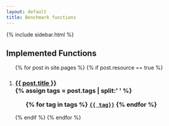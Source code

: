 ```yaml
---
layout: default
title: Benchmark functions
---
```

{% include sidebar.html %}
<div class="home">

  <h2>Implemented Functions</h2>

  <ol >
    {% for post in site.pages %}
	{% if post.resource == true %}
      <li>
        <h3>
          <a href="{{ post.url | prepend: site.baseurl }}">{{ post.title }}</a>
		  <br />
		{% assign tags = post.tags | split:' ' %}
		<ul>
			{% for tag in tags %}
			<code><a class="fcntag" href="{{ tag | prepend:'/' | prepend: site.baseurl }}">{{ tag}}</a></code>
			{% endfor %}
		</ul>
        </h3>
      </li>
    {% endif %}
	{% endfor %}
  </ol>

</div>